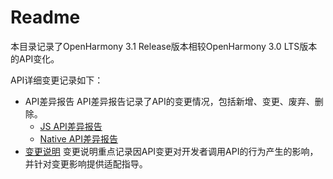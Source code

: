 # Readme

本目录记录了OpenHarmony 3.1 Release版本相较OpenHarmony 3.0 LTS版本的API变化。

API详细变更记录如下：
- API差异报告
  API差异报告记录了API的变更情况，包括新增、变更、废弃、删除。
  - [JS API差异报告](js-apidiff-v3.1-release.md)
  - [Native API差异报告](native-apidiff-v3.1-release.md)
- [变更说明](changelog-v3.1-release.md)
  变更说明重点记录因API变更对开发者调用API的行为产生的影响，并针对变更影响提供适配指导。
